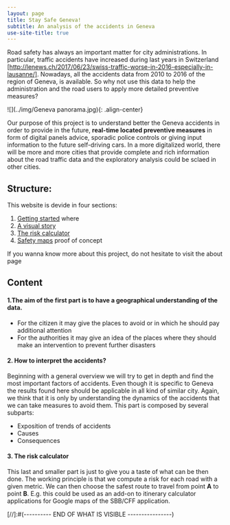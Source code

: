 ```yaml
---
layout: page
title: Stay Safe Geneva!
subtitle: An analysis of the accidents in Geneva
use-site-title: true
---
```




Road safety has always an important matter for city administrations. In particular, traffic accidents have increased during last years in Switzerland [http://lenews.ch/2017/06/23/swiss-traffic-worse-in-2016-especially-in-lausanne/]. Nowadays, all the accidents data from 2010 to 2016 of the region of Geneva, is available. So why not use this data to help the administration and the road users to apply more detailed preventive measures? 

![](../img/Geneva panorama.jpg){: .align-center}

Our purpose of this project is to understand better the Geneva accidents in order to provide in the future, **real-time located preventive measures** in form of digital panels advice, sporadic police controls or giving input information to the future self-driving cars. 
In a more digitalized world, there will be more and more cities that provide complete and rich information about the road traffic data    and the exploratory analysis could be sclaed in other cities.  


## Structure:

This website is devide in four sections:
1. [Getting started](pages/Gilcompa) where 
2. [A visual story](/pages/Milani)
3. [The risk calculator](/pages/risk_calculator)
4. [Safety maps](/pages/safety_map) proof of concept

If you wanna know more about this project, do not hesitate to visit the about page

## Content

#### 1.The aim of the first part is to have a geographical understanding of the data.
* For the citizen it may give the places to avoid or in which he should pay additional attention
* For the authorities it may give an idea of the places where they should make an intervention to prevent further disasters


#### 2. How to interpret the accidents?
Beginning with a general overview we will try to get in depth and find the most important factors of accidents. Even though it is specific to Geneva the results found here should be applicable in all kind of similar city. Again, we think that it is only by understanding the dynamics of the accidents that we can take measures to avoid them.
This part is composed by several subparts:
* Exposition of trends of accidents
* Causes
* Consequences

#### 3. The risk calculator

This last and smaller part is just to give you a taste of what can be then done. The working principle is that we compute a risk for each road with a given metric. We can then choose the safest route to travel from point **A** to point **B**. E.g. this could be used as an add-on to itinerary calculator applications for Google maps of the SBB/CFF application.









[//]:#(---------- END OF WHAT IS VISIBLE ----------------)
